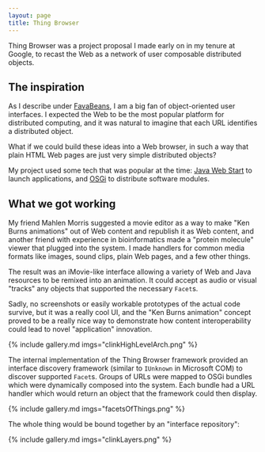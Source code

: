 ```yaml
---
layout: page
title: Thing Browser
---
```


Thing Browser was a project proposal I made early on in my tenure at Google, to recast the Web as a network of user composable distributed objects.

## The inspiration

As I describe under
[FavaBeans](/portfolio/work/favabeans/),
I am a big fan of object-oriented user interfaces. I expected the Web to be the most popular platform for distributed computing, and it was natural to imagine that each URL identifies a distributed object.

What if we could build these ideas into a Web browser, in such a way that plain HTML Web pages are just very simple distributed objects?

My project used some tech that was popular at the time: 
[Java Web Start](https://docs.oracle.com/javase/8/docs/technotes/guides/javaws/) to launch applications, and 
[OSGi](https://www.osgi.org/) to distribute software modules.

## What we got working

My friend Mahlen Morris suggested a movie editor as a way to make "Ken Burns animations" out of Web content and republish it as Web content, and another friend with experience in bioinformatics made a "protein molecule" viewer that plugged into the system. I made handlers for common media formats like images, sound clips, plain Web pages, and a few other things.

The result was an iMovie-like interface allowing a variety of Web and Java resources to be remixed into an animation. It could accept as audio or visual "tracks" any objects that supported the necessary `Facet`s.

Sadly, no screenshots or easily workable prototypes of the actual code survive, but it was a really cool UI, and the "Ken Burns animation" concept proved to be a really nice way to demonstrate how content interoperability could lead to novel "application" innovation.

{% include gallery.md imgs="clinkHighLevelArch.png" %}

The internal implementation of the Thing Browser framework provided an interface discovery framework (similar to `IUnknown` in Microsoft COM) to discover supported `Facet`s. Groups of URLs were mapped to OSGi bundles which were dynamically composed into the system. Each bundle had a URL handler which would return an object that the framework could then display.

{% include gallery.md imgs="facetsOfThings.png" %}

The whole thing would be bound together by an "interface repository":

{% include gallery.md imgs="clinkLayers.png" %}

